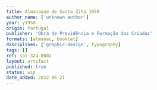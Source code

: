 ```yaml
---
title: Almanaque de Santa Zita 1950
author_name: ['unknown author']
year: y1950
origin: Portugal
publisher: 'Obra de Previdência e Formação das Criadas'
formats: [almanac, booklet]
disciplines: ['graphic-design', typography]
tags: []
ref: sol-324-0002
layout: artifact
published: true
status: wip
date_added: 2022-06-21
---
```

